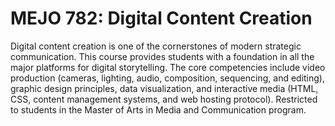 # MEJO 782: Digital Content Creation

Digital content creation is one of the cornerstones of modern strategic communication. This course provides students with a foundation in all the major platforms for digital storytelling. The core competencies include video production (cameras, lighting, audio, composition, sequencing, and editing), graphic design principles, data visualization, and interactive media (HTML, CSS, content management systems, and web hosting protocol). Restricted to students in the Master of Arts in Media and Communication program.